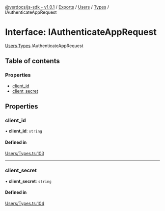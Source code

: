 [@verdocs/js-sdk - v1.0.1](../README.md) / [Exports](../modules.md) / [Users](../modules/Users.md) / [Types](../modules/Users.Types.md) / IAuthenticateAppRequest

# Interface: IAuthenticateAppRequest

[Users](../modules/Users.md).[Types](../modules/Users.Types.md).IAuthenticateAppRequest

## Table of contents

### Properties

- [client_id](Users.Types.IAuthenticateAppRequest.md#client_id)
- [client_secret](Users.Types.IAuthenticateAppRequest.md#client_secret)

## Properties

### client\_id

• **client\_id**: `string`

#### Defined in

[Users/Types.ts:103](https://github.com/Verdocs/js-sdk/blob/main/src/Users/Types.ts#L103)

___

### client\_secret

• **client\_secret**: `string`

#### Defined in

[Users/Types.ts:104](https://github.com/Verdocs/js-sdk/blob/main/src/Users/Types.ts#L104)
